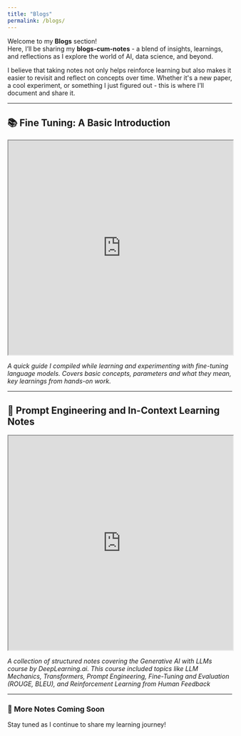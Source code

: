 ```yaml
---
title: "Blogs"
permalink: /blogs/
---
```



Welcome to my **Blogs** section!  
Here, I’ll be sharing my **blogs-cum-notes** - a blend of insights, learnings, and reflections as I explore the world of AI, data science, and beyond.

I believe that taking notes not only helps reinforce learning but also makes it easier to revisit and reflect on concepts over time. Whether it's a new paper, a cool experiment, or something I just figured out - this is where I’ll document and share it.

---

## 📚 Fine Tuning: A Basic Introduction

<iframe src="https://drive.google.com/file/d/1Yxvw2ZRiWBGrtFyxOGFe-fHmHmSDAVkQ/preview" width="100%" height="480" allow="autoplay"></iframe>

*A quick guide I compiled while learning and experimenting with fine-tuning language models. Covers basic concepts, parameters and what they mean, key learnings from hands-on work.*

---

## 🧠 Prompt Engineering and In-Context Learning Notes

<iframe src="https://drive.google.com/file/d/1gi6zR6lKEFVM4gJB7Kg5Dt3zEpHwCA66/preview" width="100%" height="480" allow="autoplay"></iframe>

*A collection of structured notes covering the Generative AI with LLMs course by DeepLearning.ai. This course included topics like LLM Mechanics, Transformers, Prompt Engineering, Fine-Tuning and Evaluation (ROUGE, BLEU), and Reinforcement Learning from Human Feedback*

---
### 📌 More Notes Coming Soon

Stay tuned as I continue to share my learning journey!
